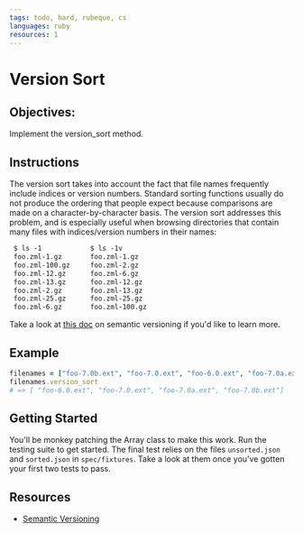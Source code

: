 ```yaml
---
tags: todo, hard, rubeque, cs
languages: ruby
resources: 1
---
```


# Version Sort

## Objectives: 

Implement the version_sort method.

## Instructions

The version sort takes into account the fact that file names frequently include indices or version numbers. Standard sorting functions usually do not produce the ordering that people expect because comparisons are made on a character-by-character basis. The version sort addresses this problem, and is especially useful when browsing directories that contain many files with indices/version numbers in their names:

```txt
 $ ls -1            $ ls -1v
 foo.zml-1.gz       foo.zml-1.gz
 foo.zml-100.gz     foo.zml-2.gz
 foo.zml-12.gz      foo.zml-6.gz
 foo.zml-13.gz      foo.zml-12.gz
 foo.zml-2.gz       foo.zml-13.gz
 foo.zml-25.gz      foo.zml-25.gz
 foo.zml-6.gz       foo.zml-100.gz
```

Take a look at [this doc](http://guides.rubygems.org/patterns/#semantic-versioning) on semantic versioning if you'd like to learn more.

## Example

``` ruby
filenames = ["foo-7.0b.ext", "foo-7.0.ext", "foo-6.0.ext", "foo-7.0a.ext"]
filenames.version_sort
# => [ "foo-6.0.ext", "foo-7.0.ext", "foo-7.0a.ext", "foo-7.0b.ext"]

```

## Getting Started

You'll be monkey patching the Array class to make this work. Run the testing suite to get started. The final test relies on the files `unsorted.json` and `sorted.json` in `spec/fixtures`. Take a look at them once you've gotten your first two tests to pass.

## Resources

* [Semantic Versioning](http://guides.rubygems.org/patterns/#semantic-versioning)

